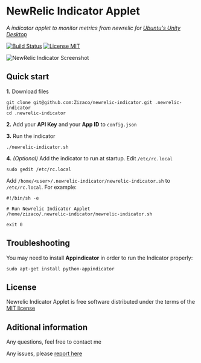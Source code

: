 # NewRelic Indicator Applet

_A indicator applet to monitor metrics from newrelic for [Ubuntu's Unity Desktop](https://unity.ubuntu.com/)_

[![Build Status](https://travis-ci.org/Zizaco/newrelic-indicator.svg?branch=master)](https://travis-ci.org/Zizaco/newrelic-indicator)
[![License MIT](http://img.shields.io/badge/license-MIT-blue.svg)](http://opensource.org/licenses/MIT)

![NewRelic Indicator Screenshot](https://dl.dropboxusercontent.com/u/12506137/libs_bundles/newrelic_indicator.png)

## Quick start

**1.** Download files

    git clone git@github.com:Zizaco/newrelic-indicator.git .newrelic-indicator
    cd .newrelic-indicator

**2.** Add your **API Key** and your **App ID** to `config.json`

**3.** Run the indicator

    ./newrelic-indicator.sh

**4.** _(Optional)_ Add the indicator to run at startup. Edit `/etc/rc.local`

    sudo gedit /etc/rc.local

Add `/home/<user>/.newrelic-indicator/newrelic-indicator.sh` to `/etc/rc.local`. For example:

    #!/bin/sh -e

    # Run Newrelic Indicator Applet
    /home/zizaco/.newrelic-indicator/newrelic-indicator.sh

    exit 0
    
## Troubleshooting

You may need to install **Appindicator** in order to run the Indicator properly:
    
    sudo apt-get install python-appindicator

## License

Newrelic Indicator Applet is free software distributed under the terms of the [MIT license](http://opensource.org/licenses/MIT)

## Aditional information

Any questions, feel free to contact me

Any issues, please [report here](https://github.com/Zizaco/newrelic-indicator/issues)
